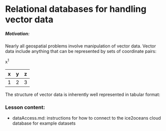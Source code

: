 # Relational databases for handling vector data

##### Motivation: 

Nearly all geospatial problems involve manipulation of vector data. Vector data include anything that can be represented by sets of coordinate pairs:

x<sup>1</sup>

| x | y | z | 
| --- | --- | ---|
1 | 2 | 3 


The structure of vector data is inherently well represented in tabular format:


 
### Lesson content:

* dataAccess.md: instructions for how to connect to the ice2oceans cloud database for example datasets 
